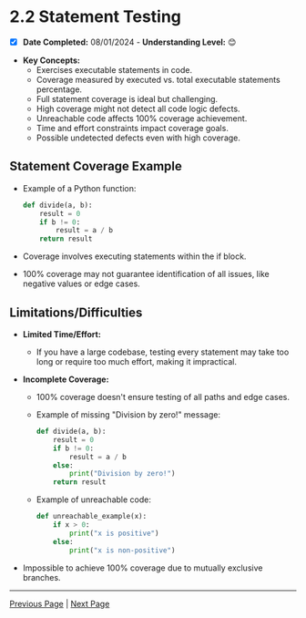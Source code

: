 # 2.2 Statement Testing

- [x] **Date Completed:** 08/01/2024 - **Understanding Level:** 😊

- **Key Concepts:**
  - Exercises executable statements in code.
  - Coverage measured by executed vs. total executable statements percentage.
  - Full statement coverage is ideal but challenging.
  - High coverage might not detect all code logic defects.
  - Unreachable code affects 100% coverage achievement.
  - Time and effort constraints impact coverage goals.
  - Possible undetected defects even with high coverage.

## Statement Coverage Example

- Example of a Python function:

  ```python
  def divide(a, b):
      result = 0
      if b != 0:
          result = a / b
      return result
  ```

- Coverage involves executing statements within the if block.
- 100% coverage may not guarantee identification of all issues, like negative values or edge cases.

## Limitations/Difficulties

- **Limited Time/Effort:**
  - If you have a large codebase, testing every statement may take too long or require too much effort, making it impractical.
- **Incomplete Coverage:**

  - 100% coverage doesn't ensure testing of all paths and edge cases.
  - Example of missing "Division by zero!" message:

    ```python
    def divide(a, b):
        result = 0
        if b != 0:
            result = a / b
        else:
            print("Division by zero!")
        return result
    ```

  - Example of unreachable code:

    ```python
    def unreachable_example(x):
        if x > 0:
            print("x is positive")
        else:
            print("x is non-positive")
    ```

- Impossible to achieve 100% coverage due to mutually exclusive branches.

---

[Previous Page](2.1-introduction.md) | [Next Page](2.3-decision-testing.md)
